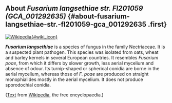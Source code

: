 About *Fusarium langsethiae str. Fl201059 (GCA\_001292635)* {#about-fusarium-langsethiae-str.-fl201059-gca_001292635 .first}
-----------------------------------------------------------

[![Wikipedia](/img/wikipedia_logo_v2_en.png){#wiki_icon}](http://en.wikipedia.org/wiki/Fusarium_langsethiae)

***Fusarium langsethiae*** is a species of fungus in the family
Nectriaceae. It is a suspected plant pathogen. This species was isolated
from oats, wheat and barley kernels in several European countries. It
resembles *Fusarium poae*, from which it differs by slower growth, less
aerial mycelium and absence of odour. Its turnip-shaped or spherical
conidia are borne in the aerial mycelium, whereas those of *F. poae* are
produced on straight monophialides mostly in the aerial mycelium. It
does not produce sporodochial conidia.

([Text](http://en.wikipedia.org/wiki/Fusarium_langsethiae) from
[Wikipedia](http://en.wikipedia.org/), the free encyclopaedia.)
